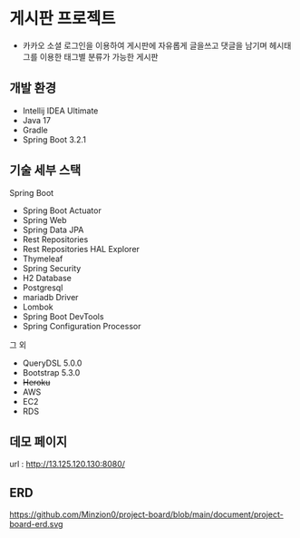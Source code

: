 # 게시판 프로젝트
* 카카오 소셜 로그인을 이용하여 게시판에 자유롭게 글을쓰고 댓글을 남기며 헤시태그를 이용한 태그별 분류가 가능한 게시판
## 개발 환경

* Intellij IDEA Ultimate 
* Java 17
* Gradle 
* Spring Boot 3.2.1

## 기술 세부 스택

Spring Boot

* Spring Boot Actuator
* Spring Web
* Spring Data JPA
* Rest Repositories
* Rest Repositories HAL Explorer
* Thymeleaf
* Spring Security
* H2 Database
* Postgresql 
* mariadb Driver
* Lombok
* Spring Boot DevTools
* Spring Configuration Processor

그 외

* QueryDSL 5.0.0
* Bootstrap 5.3.0
* ~~Heroku~~
* AWS
* EC2
* RDS

## 데모 페이지
 url : http://13.125.120.130:8080/

## ERD

https://github.com/Minzion0/project-board/blob/main/document/project-board-erd.svg




